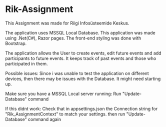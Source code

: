 # Rik-Assignment

This Assignment was made for Riigi Infosüsteemide Keskus.

The application uses MSSQL Local Database.
This application was made using .Net(C#), Razor pages.
The front-end styilng was done with Bootstrap.

The application allows the User to create events, edit future events and add participants to future events.
It keeps track of past events and those who participated in them.

Possible issues:
Since i was unable to test the application on different devices, then there may be issues with the Database.
It might need starting up.

Make sure you have a MSSQL Local server running:
Run "Update-Database" command

If this didnt work:
Check that in appsettings.json the Connection string for "Rik_AssignmentContext" to match your settings.
then run  "Update-Database" command again
